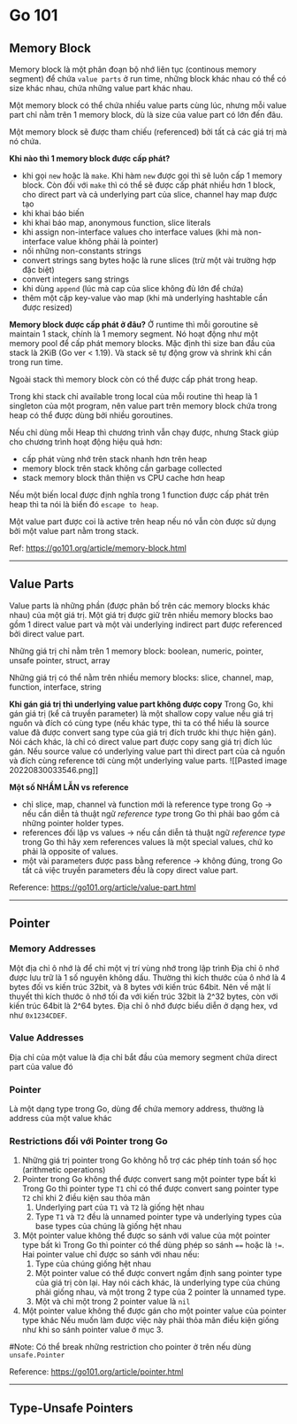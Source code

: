 # Go 101

## Memory Block
Memory block là một phân đoạn bộ nhớ liên tục (continous memory segment) để chứa `value parts` ở run time, những block khác nhau có thể có size khác nhau, chứa những value part khác nhau.

Một memory block có thể chứa nhiều value parts cùng lúc, nhưng mỗi value part chỉ nằm trên 1 memory block, dù là size của value part có lớn đến đâu.

Một memory block sẽ được tham chiếu (referenced) bởi tất cả các giá trị mà nó chứa.

**Khi nào thì 1 memory block được cấp phát?**
- khi gọi `new` hoặc là `make`. Khi hàm `new` được gọi thì sẽ luôn cấp 1 memory block. Còn đối với `make` thì có thể sẽ được cấp phát nhiều hơn 1 block, cho direct part và cả underlying part của slice, channel hay map được tạo
- khi khai báo biến
- khi khai báo map, anonymous function, slice literals
- khi assign non-interface values cho interface values (khi mà non-interface value không phải là pointer)
- nối những non-constants strings
- convert strings sang bytes hoặc là rune slices (trừ một vài trường hợp đặc biệt)
- convert integers sang strings
- khi dùng `append` (lúc mà cap của slice không đủ lớn để chứa)
- thêm một cặp key-value vào map (khi mà underlying hashtable cần được resized)

**Memory block được cấp phát ở đâu?**
Ở runtime thì mỗi goroutine sẽ maintain 1 stack, chính là 1 memory segment. Nó hoạt động như một memory pool để cấp phát memory blocks. Mặc định thì size ban đầu của stack là 2KiB (Go ver < 1.19). Và stack sẽ tự động grow và shrink khi cần trong run time.

Ngoài stack thì memory block còn có thể được cấp phát trong heap.

Trong khi stack chỉ available trong local của mỗi routine thì heap là 1 singleton của một program, nên value part trên memory block chứa trong heap có thể được dùng bởi nhiều goroutines.

Nếu chỉ dùng mỗi Heap thì chương trình vẫn chạy được, nhưng Stack giúp cho chương trình hoạt động hiệu quả hơn:
- cấp phát vùng nhớ trên stack nhanh hơn trên heap
- memory block trên stack không cần garbage collected
- stack memory block thân thiện vs CPU cache hơn heap

Nếu một biến local được định nghĩa trong 1 function được cấp phát trên heap thì ta nói là biến đó `escape to heap`.

Một value part được coi là active trên heap nếu nó vẫn còn được sử dụng bởi một value part nằm trong stack.

Ref: https://go101.org/article/memory-block.html

---

## Value Parts
Value parts là những phần (được phân bố trên các memory blocks khác nhau) của một giá trị. 
Một giá trị được giữ trên nhiều memory blocks bao gồm 1 direct value part và một vài underlying indirect part được referenced bởi direct value part.

Những giá trị chỉ nằm trên 1 memory block: boolean, numeric, pointer, unsafe pointer, struct, array

Những giá trị có thể nằm trên nhiều memory blocks: slice, channel, map, function, interface, string

**Khi gán giá trị thì underlying value part không được copy**
Trong Go, khi gán giá trị (kể cả truyền parameter) là một shallow copy value nếu giá trị nguồn và đích có cùng type (nếu khác type, thì ta có thể hiểu là source value đã được convert sang type của giá trị đích trước khi thực hiện gán). Nói cách khác, là chỉ có direct value part được copy sang giá trị đích lúc gán. Nếu source value có underlying value part thì direct part của cả nguồn và đích cùng reference tới cùng một underlying value parts.
![[Pasted image 20220830033546.png]]

**Một số NHẦM LẪN vs reference**
- chỉ slice, map, channel và function mới là reference type trong Go -> nếu cần diễn tả thuật ngữ *reference type* trong Go thì phải bao gồm cả những pointer holder types.
- references đối lập vs values -> nếu cần diễn tả thuật ngữ *reference type* trong Go thì hãy xem references values là một special values, chứ ko phải là opposite of values.
- một vài parameters được pass bằng reference -> không đúng, trong Go tất cả việc truyền parameters đều là copy direct value part.

Reference: https://go101.org/article/value-part.html

---

## Pointer
### Memory Addresses
Một địa chỉ ô nhớ là để chỉ một vị trí vùng nhớ trong lập trình
Địa chỉ ô nhớ được lưu trữ là 1 số nguyên không dấu. Thường thì kích thước của ô nhớ là 4 bytes đối vs kiến trúc 32bit, và 8 bytes với kiến trúc 64bit. Nên về mặt lí thuyết thì kích thước ô nhớ tối đa với kiến trúc 32bit là 2^32 bytes, còn với kiến trúc 64bit là 2^64 bytes.
Địa chỉ ô nhớ được biểu diễn ở dạng hex, vd như `0x1234CDEF`.

### Value Addresses
Địa chỉ của một value là địa chỉ bắt đầu của memory segment chứa direct part của value đó

### Pointer
Là một dạng type trong Go, dùng để chứa memory address, thường là address của một value khác

### Restrictions đối với Pointer trong Go
1. Những giá trị pointer trong Go không hỗ trợ các phép tính toán số học (arithmetic operations)
2. Pointer trong Go không thể được convert sang một pointer type bất kì
	Trong Go thì pointer type `T1` chỉ có thể được convert sang pointer type `T2` chỉ khi 2 điều kiện sau thỏa mãn
	1. Underlying part của `T1` và `T2` là giống hệt nhau
	2. Type `T1` và `T2` đều là unnamed pointer type và underlying types của base types của chúng là giống hệt nhau
3. Một pointer value không thể được so sánh với value của một pointer type bất kì
	Trong Go thì pointer có thể dùng phép so sánh `==` hoặc là `!=`. Hai pointer value chỉ được so sánh với nhau nếu:
	1. Type của chúng giống hệt nhau
	2. Một pointer value có thể được convert ngầm định sang pointer type của giá trị còn lại. Hay nói cách khác, là underlying type của chúng phải giống nhau, và một trong 2 type của 2 pointer là unnamed type.
	3. Một và chỉ một trong 2 pointer value là `nil`
4. Một pointer value không thể được gán cho một pointer value của pointer type khác
	Nếu muốn làm được việc này phải thỏa mãn điều kiện giống như khi so sánh pointer value ở mục 3.

#Note: Có thể break những restriction cho pointer ở trên nếu dùng `unsafe.Pointer`

Reference: https://go101.org/article/pointer.html

---

## Type-Unsafe Pointers


